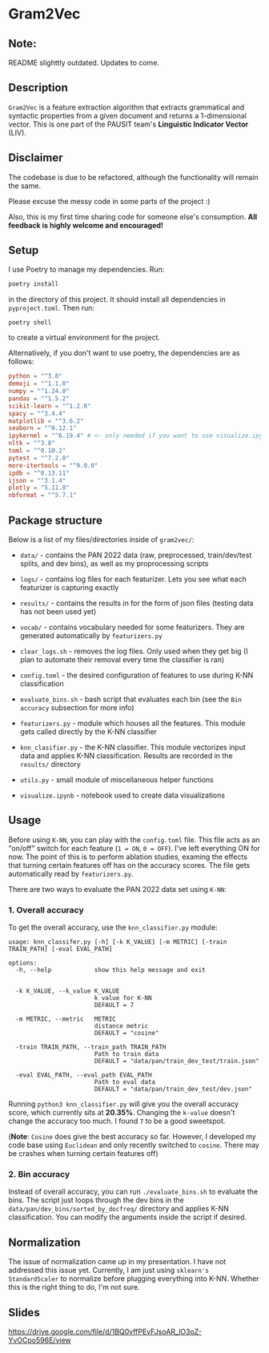 # Gram2Vec


## Note:

README slighttly outdated. Updates to come.

## Description
`Gram2Vec` is a feature extraction algorithm that extracts grammatical and syntactic properties from a given document and returns a 1-dimensional vector. This is one part of the PAUSIT team's **Linguistic Indicator Vector** (LIV).

## Disclaimer

The codebase is due to be refactored, although the functionality will remain the same. 

Please excuse the messy code in some parts of the project :) 

Also, this is my first time sharing code for someone else's consumption. **All feedback is highly welcome and encouraged!**

## Setup

I use Poetry to manage my dependencies. Run:
```bash
poetry install
```
in the directory of this project. It should install all dependencies in `pyproject.toml`. Then run:
```
poetry shell
```
to create a virtual environment for the project.

Alternatively, if you don't want to use poetry, the dependencies are as follows:
```toml
python = "^3.8"
demoji = "^1.1.0"
numpy = "^1.24.0"
pandas = "^1.5.2"
scikit-learn = "^1.2.0"
spacy = "^3.4.4"
matplotlib = "^3.6.2"
seaborn = "^0.12.1"
ipykernel = "^6.19.4" # <- only needed if you want to use visualize.ipynb
nltk = "^3.8"
toml = "^0.10.2"
pytest = "^7.2.0"
more-itertools = "^9.0.0"
ipdb = "^0.13.11"
ijson = "^3.1.4"
plotly = "5.11.0"
nbformat = "^5.7.1"
```

## Package structure

Below is a list of my files/directories inside of `gram2vec/`:

- `data/` - contains the PAN 2022 data (raw, preprocessed, train/dev/test splits, and dev bins), as well as my proprocessing scripts

- `logs/` - contains log files for each featurizer. Lets you see what each featurizer is capturing exactly

- `results/` - contains the results in for the form of json files (testing data has not been used yet)

- `vocab/` - contains vocabulary needed for some featurizers. They are generated automatically by `featurizers.py`

- `clear_logs.sh` - removes the log files. Only used when they get big (I plan to automate their removal every time the classifier is ran)

- `config.toml` - the desired configuration of features to use during K-NN classification

- `evaluate_bins.sh` - bash script that evaluates each bin (see the `Bin accuracy` subsection for more info)

- `featurizers.py` - module which houses all the features. This module gets called directly by the K-NN classifier

- `knn_clasifier.py` - the K-NN classifier. This module vectorizes input data and applies K-NN classification. Results are recorded in the `results/` directory

- `utils.py` - small module of miscellaneous helper functions

- `visualize.ipynb` - notebook used to create data visualizations


## Usage

Before using `K-NN`, you can play with the `config.toml` file. This file acts as an "on/off" switch for each feature (`1 = ON`, `0 = OFF`). I've left everything ON for now. The point of this is to perform ablation studies, examing the effects that turning certain features off has on the accuracy scores. The file gets automatically read by `featurizers.py`.


There are two ways to evaluate the PAN 2022 data set using `K-NN`:

### 1. Overall accuracy

To get the overall accuracy, use the `knn_classifier.py` module:
```
usage: knn_classifer.py [-h] [-k K_VALUE] [-m METRIC] [-train TRAIN_PATH] [-eval EVAL_PATH]

options:
  -h, --help            show this help message and exit


  -k K_VALUE, --k_value K_VALUE
                        k value for K-NN
                        DEFAULT = 7

  -m METRIC, --metric   METRIC
                        distance metric
                        DEFAULT = "cosine"

  -train TRAIN_PATH, --train_path TRAIN_PATH
                        Path to train data
                        DEFAULT = "data/pan/train_dev_test/train.json"

  -eval EVAL_PATH, --eval_path EVAL_PATH
                        Path to eval data
                        DEFAULT = "data/pan/train_dev_test/dev.json"
```

Running `python3 knn_classifier.py` will give you the overall accuracy score, which currently sits at **20.35%**. Changing the `k-value` doesn't change the accuracy too much. I found `7` to be a good sweetspot. 

(**Note**: `Cosine` does give the best accuracy so far. However, I developed my code base using `Euclidean` and only recently switched to `cosine`. There may be crashes when turning certain features off)

### 2. Bin accuracy

Instead of overall accuracy, you can run `./evaluate_bins.sh` to evaluate the bins. The script just loops through the dev bins in the `data/pan/dev_bins/sorted_by_docfreq/` directory and applies K-NN classification. You can modify the arguments inside the script if desired. 


## Normalization

The issue of normalization came up in my presentation. I have not addressed this issue yet. Currently, I am just using `sklearn's StandardScaler` to normalize before plugging everything into K-NN. Whether this is the right thing to do, I'm not sure. 

## Slides
https://drive.google.com/file/d/1BQ0vffPEvFJsoAR_lO3oZ-YvOCpo596E/view

## 